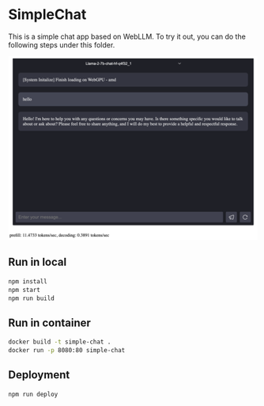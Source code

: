 # SimpleChat

This is a simple chat app based on WebLLM. To try it out, you can do the following steps
under this folder.

![](./assets/preview.png)

## Run in local

```bash
npm install
npm start
npm run build
```

## Run in container

```bash
docker build -t simple-chat .
docker run -p 8080:80 simple-chat
```

## Deployment

```bash
npm run deploy
```